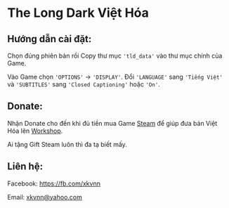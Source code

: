 # The Long Dark Việt Hóa

## Hướng dẫn cài đặt:
Chọn đúng phiên bản rồi Copy thư mục `'tld_data'` vào thư mục chính của Game.

Vào Game chọn `'OPTIONS'` -> `'DISPLAY'`. Đổi `'LANGUAGE'` sang `'Tiếng Việt'` và `'SUBTITLES'` sang `'Closed Captioning'` hoặc `'On'`.

## Donate:
Nhận Donate cho đến khi đủ tiền mua Game [Steam](http://store.steampowered.com/app/305620/) để giúp đưa bản Việt Hóa lên [Workshop](http://steamcommunity.com/app/305620/workshop/).

Ai tặng Gift Steam luôn thì đa tạ biết mấy.

## Liên hệ:
Facebook: https://fb.com/xkvnn

Email: xkvnn@yahoo.com

